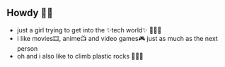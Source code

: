 ## Howdy 👋🤠

- just a girl trying to get into the ✨tech world✨ 👩🏻‍💻
- i like movies🎞️, anime📺 and video games🎮 just as much as the next person
- oh and i also like to climb plastic rocks 🧗🏻‍♀️

<!--
**jenjim307/jenjim307** is a ✨ _special_ ✨ repository because its `README.md` (this file) appears on your GitHub profile.

Here are some ideas to get you started:

- 🔭 I’m currently working on ...
- 🌱 I’m currently learning ...
- 👯 I’m looking to collaborate on ...
- 🤔 I’m looking for help with ...
- 💬 Ask me about ...
- 📫 How to reach me: ...
- 😄 Pronouns: ...
- ⚡ Fun fact: ...
-->
